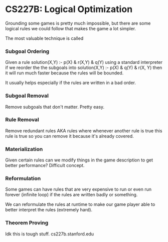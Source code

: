 # CS227B: Logical Optimization

Grounding some games is pretty much impossible, but there are some logical rules we could follow that makes the game a lot simpler.

The most valuable technique is called

### Subgoal Ordering

Given a rule solution(X,Y) :- p(X) & r(X,Y) & q(Y) using a standard interpreter if we reorder the the subgoals into solution(X,Y) :- p(X) & q(Y) & r(X, Y) then it will run much faster because the rules will be bounded.

It usually helps especially if the rules are written in a bad order.



### Subgoal Removal

Remove subgoals that don't matter. Pretty easy.



### Rule Removal

Remove redundant rules AKA rules where whenever another rule is true this rule is true so you can remove it because it's already covered.



### Materialization

Given certain rules can we modify things in the game description to get better performance? Difficult concept.



### Reformulation

Some games can have rules that are very expensive to run or even run forever (infinite loop) if the rules are written badly or something.

We can reformulate the rules at runtime to make our game player able to better interpret the rules (extremely hard).



### Theorem Proving

Idk this is tough stuff. cs227b.stanford.edu
